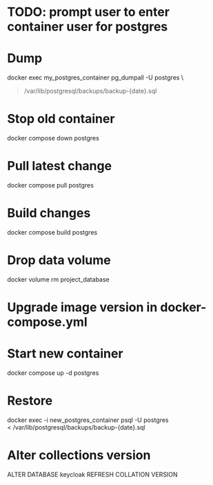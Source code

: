 # TODO: prompt user to enter container user for postgres

# Dump
docker exec my_postgres_container pg_dumpall -U postgres \
  > /var/lib/postgresql/backups/backup-{date}.sql

# Stop old container
docker compose down postgres

# Pull latest change
docker compose pull postgres

# Build changes
docker compose build postgres

# Drop data volume
docker volume rm project_database

# Upgrade image version in docker-compose.yml
# Start new container
docker compose up -d postgres

# Restore
docker exec -i new_postgres_container psql -U postgres \
  < /var/lib/postgresql/backups/backup-{date}.sql

# Alter collections version
ALTER DATABASE keycloak REFRESH COLLATION VERSION
